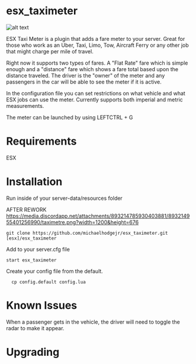 # esx_taximeter


![alt text](https://i.imgur.com/1Q2ralm.jpg "ESX TaxiMeter")


ESX Taxi Meter is a plugin that adds a fare meter to your server. Great for those
who work as an Uber, Taxi, Limo, Tow, Aircraft Ferry or any other job that might
charge per mile of travel.

Right now it supports two types of fares. A "Flat Rate" fare which is simple
enough and a "distance" fare which shows a fare total based upon the distance
traveled. The driver is the "owner" of the meter and any passengers in the car
will be able to see the meter if it is active.

In the configuration file you can set restrictions on what vehicle and what ESX
jobs can use the meter. Currently supports both imperial and metric measurements.

The meter can be launched by using LEFTCTRL + G

# Requirements
ESX

# Installation
Run inside of your server-data/resources folder

AFTER REWORK
https://media.discordapp.net/attachments/893214785930403881/893214955401256990/taximetre.png?width=1200&height=676

```
git clone https://github.com/michaelhodgejr/esx_taximeter.git [esx]/esx_taximeter
```

Add to your server.cfg file

```
start esx_taximeter
```

Create your config file from the default.

```
  cp config.default config.lua
```
# Known Issues
When a passenger gets in the vehicle, the driver will need to toggle the radar to
make it appear.

# Upgrading
